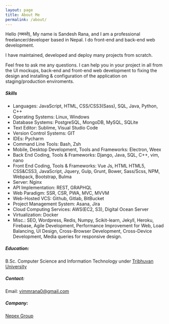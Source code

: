 ```yaml
---
layout: page
title: About Me
permalink: /about/
---
```


Hello (नमस्ते), My name is Sandesh Rana, and I am a professional freelancer/developer based in Nepal.
I do front-end and back-end web development. 

I have maintained, developed and deploy many projects from scratch.

Feel free to ask me any questions. I can help you in 
your project in all from the UI mockups, back-end and front-end web development to fixing the design
and installing & configuration of the application on staging/production enviroments.

##### Skills
- Languages: JavaScript, HTML, CSS/CSS3(Sass), SQL, Java, Python, C++
- Operating Systems: Linux, Windows
- Database Systems: PostgreSQL, MongoDB, MySQL, SQLite
- Text Editor: Sublime, Visual Studio Code
- Version Control Systems: GIT
- IDEs: Pycharm
- Command Line Tools: Bash, Zsh
- Mobile, Desktop Development, Tools and Frameworks: Electron, Weex
- Back End Coding, Tools & Frameworks: Django, Java, SQL, C++, vim, nano
- Front End Coding, Tools & Frameworks: Vue Js, HTML HTML5, CSS&CSS3, JavaScript, Jquery, Gulp, Grunt, Bower, Sass/Scss, NPM, Webpack, Bootstrap, Bulma
- Server: Nginx
- API Implementation: REST, GRAPHQL
- Web Paradigm: SSR, CSR, PWA, MVC, MVVM
- Web-Hosted VCS: Github, Gitlab, BitBucket
- Project Management System: Asana, Jira
- Cloud Computing Services: AWS(EC2, S3), Digital Ocean Server
- Virtualization: Docker
- Misc.: SEO, Wordpress, Redis, Numpy, Scikit-learn, Jekyll, Heroku, Firebase, Agile Development, Performance Improvement for Web, Load Balancing, UI Design, Cross-Browser Development, Cross-Device Development, Media queries for responsive design.

##### Education: 
B.Sc. Computer Science and Information Technology under [Tribhuvan University](https://tribhuvan-university.edu.np/)

##### Contact:
Email: vimmrana0@gmail.com

##### Company:
[Nepex Group](https://www.nepexgroup.com/)
